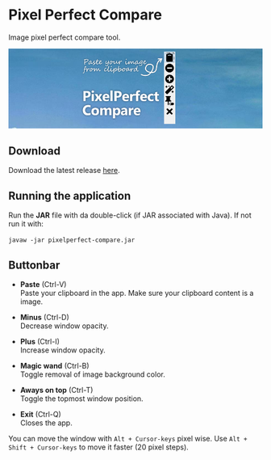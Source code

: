 # Pixel Perfect Compare
Image pixel perfect compare tool.

![Pixelperfect screenshot](gfx/screenshot.png)

## Download

Download the latest release [here](https://github.com/coreequip/pixelperfect-compare/releases/latest/download/pixelperfect-compare.jar).

## Running the application

Run the **JAR** file with da double-click (if JAR associated with Java).
If not run it with:

`javaw -jar pixelperfect-compare.jar`

## Buttonbar

- **Paste** (Ctrl-V)  
  Paste your clipboard in the app. Make sure your clipboard content is a image.
  
- **Minus** (Ctrl-D)  
  Decrease window opacity.
  
- **Plus** (Ctrl-I)  
  Increase window opacity.  

- **Magic wand** (Ctrl-B)  
  Toggle removal of image background color.

- **Aways on top** (Ctrl-T)  
  Toggle the topmost window position.

- **Exit** (Ctrl-Q)   
  Closes the app.

You can move the window with `Alt + Cursor-keys` pixel wise. Use `Alt + Shift + Cursor-keys`
to move it faster (20 pixel steps). 

